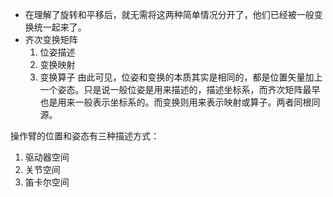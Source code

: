 - 在理解了旋转和平移后，就无需将这两种简单情况分开了，他们已经被一般变换统一起来了。
- 齐次变换矩阵
	1. 位姿描述
	2. 变换映射
	3. 变换算子
由此可见，位姿和变换的本质其实是相同的，都是位置矢量加上一个姿态。只是说一般位姿是用来描述的，描述坐标系，而齐次矩阵最早也是用来一般表示坐标系的。而变换则用来表示映射或算子。两者同根同源。

操作臂的位置和姿态有三种描述方式：
1. 驱动器空间
2. 关节空间
3. 笛卡尔空间